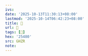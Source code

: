```yaml
---
ivs:
date: '2025-10-13T11:30:13+08:00'
lastmod: '2025-10-14T06:42:23+08:00'
title: 󰤼
url: 󰤼
tags: [𥒀]
hex: '25480'
src: GHZR
note:
---
```

